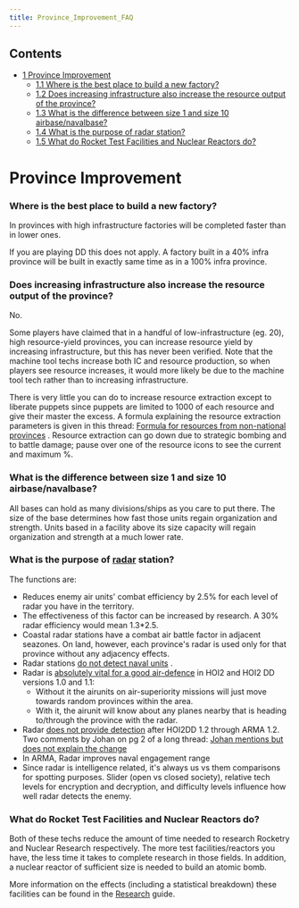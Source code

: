 ```yaml
---
title: Province_Improvement_FAQ
---
```



## Contents

-   [ 1 Province Improvement ](#Province_Improvement)
    -   [ 1.1 Where is the best place to build a new factory?
        ](#Where_is_the_best_place_to_build_a_new_factory.3F)
    -   [ 1.2 Does increasing infrastructure also increase the resource
        output of the province?
        ](#Does_increasing_infrastructure_also_increase_the_resource_output_of_the_province.3F)
    -   [ 1.3 What is the difference between size 1 and size 10
        airbase/navalbase?
        ](#What_is_the_difference_between_size_1_and_size_10_airbase.2Fnavalbase.3F)
    -   [ 1.4 What is the purpose of radar station?
        ](#What_is_the_purpose_of_radar_station.3F)
    -   [ 1.5 What do Rocket Test Facilities and Nuclear Reactors do?
        ](#What_do_Rocket_Test_Facilities_and_Nuclear_Reactors_do.3F)

#  Province Improvement 

###    Where is the best place to build a new factory? 

In provinces with high infrastructure factories will be completed faster
than in lower ones.

If you are playing DD this does not apply. A factory built in a 40%
infra province will be built in exactly same time as in a 100% infra
province.

###    Does increasing infrastructure also increase the resource output of the province? 

No.

Some players have claimed that in a handful of low-infrastructure (eg.
20), high resource-yield provinces, you can increase resource yield by
increasing infrastructure, but this has never been verified. Note that
the machine tool techs increase both IC and resource production, so when
players see resource increases, it would more likely be due to the
machine tool tech rather than to increasing infrastructure.

There is very little you can do to increase resource extraction except
to liberate puppets since puppets are limited to 1000 of each resource
and give their master the excess. A formula explaining the resource
extraction parameters is given in this thread: [Formula for resources
from non-national
provinces](http://forum.paradoxplaza.com/forum/showthread.php?t=209413)
. Resource extraction can go down due to strategic bombing and to battle
damage; pause over one of the resource icons to see the current and
maximum %.

###    What is the difference between size 1 and size 10 airbase/navalbase? 

All bases can hold as many divisions/ships as you care to put there. The
size of the base determines how fast those units regain organization and
strength. Units based in a facility above its size capacity will regain
organization and strength at a much lower rate.

###    What is the purpose of [radar](/wiki/Radar "Radar") station? 

The functions are:

-   Reduces enemy air units' combat efficiency by 2.5% for each level of
    radar you have in the territory.
-   The effectiveness of this factor can be increased by research. A 30%
    radar efficiency would mean 1.3\*2.5.
-   Coastal radar stations have a combat air battle factor in adjacent
    seazones. On land, however, each province's radar is used only for
    that province without any adjacency effects.
-   Radar stations [do not detect naval
    units](http://forum.paradoxplaza.com/forum/showthread.php?t=218736)
    .
-   Radar is [absolutely vital for a good
    air-defence](http://forum.paradoxplaza.com/forum/showthread.php?t=218736)
    in HOI2 and HOI2 DD versions 1.0 and 1.1:
    -   Without it the airunits on air-superiority missions will just
        move towards random provinces within the area.
    -   With it, the airunit will know about any planes nearby that is
        heading to/through the province with the radar.
-   Radar [does not provide
    detection](http://forum.paradoxplaza.com/forum/showpost.php?p=8204611&postcount=27)
    after HOI2DD 1.2 through ARMA 1.2. Two comments by Johan on pg 2 of
    a long thread: [Johan mentions but does not explain the
    change](http://forum.paradoxplaza.com/forum/showthread.php?t=346220&page=2)
-   In ARMA, Radar improves naval engagement range
-   Since radar is intelligence related, it's always us vs them
    comparisons for spotting purposes. Slider (open vs closed society),
    relative tech levels for encryption and decryption, and difficulty
    levels influence how well radar detects the enemy.

###    What do Rocket Test Facilities and Nuclear Reactors do? 

Both of these techs reduce the amount of time needed to research
Rocketry and Nuclear Research respectively. The more test
facilities/reactors you have, the less time it takes to complete
research in those fields. In addition, a nuclear reactor of sufficient
size is needed to build an atomic bomb.

More information on the effects (including a statistical breakdown)
these facilities can be found in the
[Research](/wiki/Research "Research") guide.
